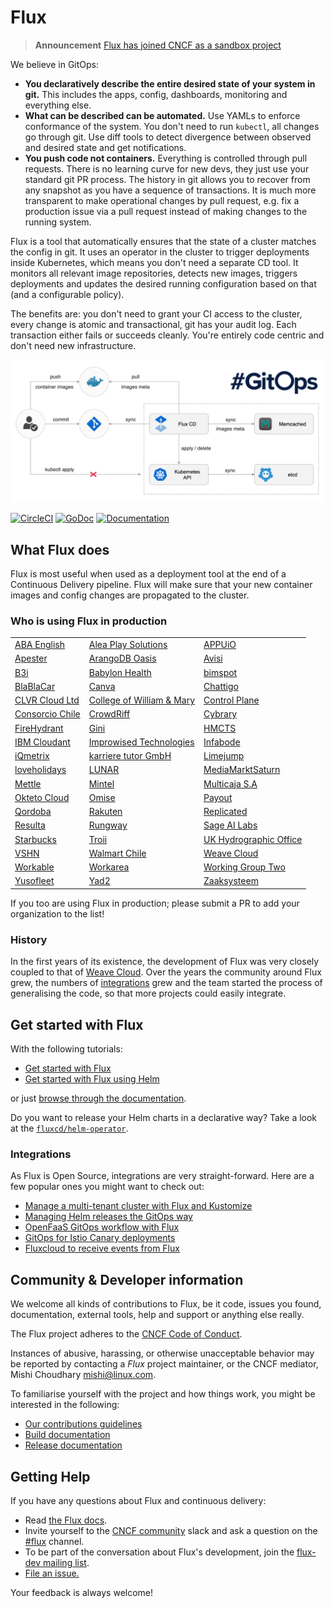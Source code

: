 # Flux

> **Announcement** [Flux has joined CNCF as a sandbox project](https://www.weave.works/blog/flux-joins-the-cncf-sandbox)

We believe in GitOps:

- **You declaratively describe the entire desired state of your
  system in git.** This includes the apps, config, dashboards,
  monitoring and everything else.
- **What can be described can be automated.** Use YAMLs to enforce
  conformance of the system. You don't need to run `kubectl`, all changes go
  through git. Use diff tools to detect divergence between observed and
  desired state and get notifications.
- **You push code not containers.** Everything is controlled through
  pull requests. There is no learning curve for new devs, they just use
  your standard git PR process. The history in git allows you to recover
  from any snapshot as you have a sequence of transactions. It is much
  more transparent to make operational changes by pull request, e.g.
  fix a production issue via a pull request instead of making changes to
  the running system.

Flux is a tool that automatically ensures that the state of a cluster
matches the config in git. It uses an operator in the cluster to trigger
deployments inside Kubernetes, which means you don't need a separate CD tool.
It monitors all relevant image repositories, detects new images, triggers
deployments and updates the desired running configuration based on that
(and a configurable policy).

The benefits are: you don't need to grant your CI access to the cluster, every
change is atomic and transactional, git has your audit log. Each transaction
either fails or succeeds cleanly. You're entirely code centric and don't need
new infrastructure.

![Deployment Pipeline](docs/_files/flux-cd-diagram.png)

[![CircleCI](https://circleci.com/gh/fluxcd/flux.svg?style=svg)](https://circleci.com/gh/fluxcd/flux)
[![GoDoc](https://godoc.org/github.com/fluxcd/flux?status.svg)](https://godoc.org/github.com/fluxcd/flux)
[![Documentation](https://img.shields.io/badge/latest-documentation-informational)](https://docs.fluxcd.io/en/latest/)

## What Flux does

Flux is most useful when used as a deployment tool at the end of a
Continuous Delivery pipeline. Flux will make sure that your new
container images and config changes are propagated to the cluster.

### Who is using Flux in production

|    |     |     |
| -- | --- | --- |
|[ABA English](https://www.abaenglish.com)|[Alea Play Solutions](http://www.aleaplay.com)|[APPUiO](https://appuio.ch)
|[Apester](https://apester.com)|[ArangoDB Oasis](https://arangodb.com/managed-service)|[Avisi](https://avisi.nl)
|[B3i](https://b3i.tech/)|[Babylon Health](https://www.babylonhealth.com/)|[bimspot](https://bimspot.io)
|[BlaBlaCar](https://www.blablacar.com/)|[Canva](https://www.canva.com/)|[Chattigo](https://chattigo.com)|[Cloudlets](https://cloudlets.io)
|[CLVR Cloud Ltd](https://clvr.cloud)|[College of William & Mary](https://www.wm.edu)|[Control Plane](https://control-plane.io)
|[Consorcio Chile](https://www.consorcio.cl)|[CrowdRiff](https://crowdriff.com)|[Cybrary](https://cybrary.it)
|[FireHydrant](https://firehydrant.io)|[Gini](https://gini.net)|[HMCTS](https://www.gov.uk/government/organisations/hm-courts-and-tribunals-service)
|[IBM Cloudant](https://www.ibm.com/cloud/cloudant)|[Improwised Technologies](https://www.improwised.com/)|[Infabode](https://infabode.com)
|[iQmetrix](https://www.iqmetrix.com)|[karriere tutor GmbH](https://www.karrieretutor.de)|[Limejump](https://limejump.com)
|[loveholidays](https://www.loveholidays.com/)|[LUNAR](https://www.lunarway.com/)|[MediaMarktSaturn](https://www.mediamarktsaturn.com)
|[Mettle](https://mettle.co.uk)|[Mintel](https://www.mintel.com)|[Multicaja S.A](https://www.multicaja.cl)
|[Okteto Cloud](https://okteto.com/)|[Omise](https://www.omise.co)|[Payout](https://payout.one)
|[Qordoba](https://qordoba.com)|[Rakuten](https://rakuten.com)|[Replicated](https://replicated.com)
|[Resulta](https://resulta.com)|[Rungway](https://rungway.com)|[Sage AI Labs](https://www.sage.com)
|[Starbucks](https://www.starbucks.com/)|[Troii](https://troii.com/)|[UK Hydrographic Office](https://www.gov.uk/government/organisations/uk-hydrographic-office)|[Under Armour](https://www.underarmour.com)
|[VSHN](https://vshn.ch)|[Walmart Chile](https://www.walmartchile.cl)|[Weave Cloud](https://cloud.weave.works)
|[Workable](https://www.workable.com)|[Workarea](https://www.workarea.com)|[Working Group Two](https://wgtwo.com)
|[Yusofleet](https://yusofleet.com)|[Yad2](https://yad2.co.il)|[Zaaksysteem](https://zaaksysteem.nl)

If you too are using Flux in production; please submit a PR to add your organization to the list!

### History

In the first years of its existence, the development of Flux was very
closely coupled to that of [Weave
Cloud](https://www.weave.works/product/cloud/). Over the years the community
around Flux grew, the numbers of [integrations](#integrations) grew and
the team started the process of generalising the code, so that more projects
could easily integrate.

## Get started with Flux

With the following tutorials:

- [Get started with Flux](https://docs.fluxcd.io/en/latest/tutorials/get-started)
- [Get started with Flux using Helm](https://docs.fluxcd.io/en/latest/tutorials/get-started-helm)

or just [browse through the documentation](https://docs.fluxcd.io).

Do you want to release your Helm charts in a declarative way?
Take a look at the [`fluxcd/helm-operator`](https://github.com/fluxcd/helm-operator).

### Integrations

As Flux is Open Source, integrations are very straight-forward. Here are
a few popular ones you might want to check out:

- [Manage a multi-tenant cluster with Flux and Kustomize](https://github.com/fluxcd/multi-tenancy)
- [Managing Helm releases the GitOps way](https://github.com/fluxcd/helm-operator-get-started)
- [OpenFaaS GitOps workflow with Flux](https://github.com/stefanprodan/openfaas-flux)
- [GitOps for Istio Canary deployments](https://github.com/stefanprodan/gitops-istio)
- [Fluxcloud to receive events from Flux](https://github.com/justinbarrick/fluxcloud)

## Community & Developer information

We welcome all kinds of contributions to Flux, be it code, issues you found,
documentation, external tools, help and support or anything else really.

The Flux project adheres to the [CNCF Code of
Conduct](https://github.com/cncf/foundation/blob/master/code-of-conduct.md).

Instances of abusive, harassing, or otherwise unacceptable behavior
may be reported by contacting a _Flux_ project maintainer, or the CNCF
mediator, Mishi Choudhary <mishi@linux.com>.

To familiarise yourself with the project and how things work, you might
be interested in the following:

- [Our contributions guidelines](CONTRIBUTING.md)
- [Build documentation](https://docs.fluxcd.io/en/latest/contributing/building)
- [Release documentation](internal/docs/releasing.md)

## <a name="help"></a>Getting Help

If you have any questions about Flux and continuous delivery:

- Read [the Flux docs](https://docs.fluxcd.io).
- Invite yourself to the <a href="https://slack.cncf.io" target="_blank">CNCF community</a>
  slack and ask a question on the [#flux](https://cloud-native.slack.com/messages/flux/)
  channel.
- To be part of the conversation about Flux's development, join the
  [flux-dev mailing list](https://lists.cncf.io/g/cncf-flux-dev).
- [File an issue.](https://github.com/fluxcd/flux/issues/new/choose)

Your feedback is always welcome!

